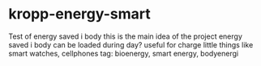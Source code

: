 # kropp-energy-smart
Test of energy saved i body
this is the main idea of the project
energy saved i body can be loaded during day? 
useful for charge little things like smart watches, cellphones
tag: bioenergy, smart energy, bodyenergi

